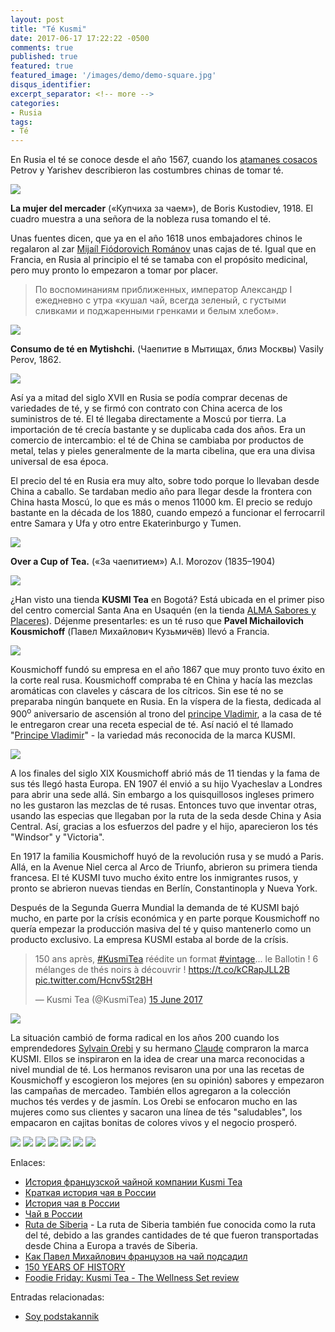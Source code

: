 ```yaml
---
layout: post
title: "Té Kusmi"
date: 2017-06-17 17:22:22 -0500
comments: true
published: true
featured: true
featured_image: '/images/demo/demo-square.jpg'
disqus_identifier:
excerpt_separator: <!-- more -->
categories: 
- Rusia
tags:
- Té
---
```


En Rusia el té se conoce desde el año 1567, cuando los [atamanes cosacos](https://es.wikipedia.org/wiki/Cosaco) Petrov y Yarishev describieron las costumbres chinas de tomar té.

![](/images/te/Boris_Kustodiev_-_Merchants_Wife_at_Tea.jpg)

**La mujer del mercader** («Купчиха за чаем»), de Boris Kustodiev, 1918. El cuadro muestra a una señora de la nobleza rusa tomando el té.

Unas fuentes dicen, que ya en el año 1618 unos embajadores chinos le regalaron al zar [Mijaíl Fiódorovich Románov](https://es.wikipedia.org/wiki/Miguel_I_de_Rusia) unas cajas de té. Igual que en Francia, en Rusia al principio el té se tamaba con el propósito medicinal, pero muy pronto lo empezaron a tomar por placer.

<!-- more -->

> По воспоминаниям приближенных, император Александр I ежедневно с утра «кушал чай, всегда зеленый, с густыми сливками и поджаренными гренками и белым хлебом». 

![](/images/te/consumo_de_te_petrov.jpg)

**Consumo de té en Mytishchi.** (Чаепитие в Мытищах, близ Москвы) Vasily Perov, 1862.

![](/images/te/te_01.jpg)

Así ya a mitad del siglo XVII en Rusia se podía comprar decenas de variedades de té, y se firmó con contrato con China acerca de los suministros de té. El té llegaba directamente a Moscú por tierra. La importación de té crecía bastante y se duplicaba cada dos años. Era un comercio de intercambio: el té de China se cambiaba por productos de metal, telas y pieles generalmente de la marta cibelina, que era una divisa universal de esa época.

El precio del té en Rusia era muy alto, sobre todo porque lo llevaban desde China a caballo. Se tardaban medio año para llegar desde la frontera con China hasta Moscú, lo que es más o menos 11000 km. El precio se redujo bastante en la década de los 1880, cuando empezó a funcionar el ferrocarril entre Samara y Ufa y otro entre Ekaterinburgo y Tumen.

![](/images/te/Morozov_AI_overtea.jpg)

**Over a Cup of Tea.** («За чаепитием») A.I. Morozov (1835–1904)

![](/images/te/kusmi_006.jpg)

¿Han visto una tienda **KUSMI Tea** en Bogotá? Está ubicada en el primer piso del centro comercial Santa Ana en Usaquén (en la tienda [ALMA Sabores y Placeres](http://www.almasabores.com/marcas/kusmi)). Déjenme presentarles: es un té ruso que **Pavel Michailovich Kousmichoff** (Павел Михайлович Кузьмичёв) llevó a Francia.

![](/images/te/kusmichev.jpg)

Kousmichoff fundó su empresa en el año 1867 que muy pronto tuvo éxito en la corte real rusa. Kousmichoff compraba té en China y hacía las mezclas aromáticas con claveles y cáscara de los cítricos. Sin ese té no se preparaba ningún banquete en Rusia. En la víspera de la fiesta, dedicada al 900<sup>o</sup> aniversario de ascensión al trono del [principe Vladimir](https://es.wikipedia.org/wiki/Vladimiro_I_de_Kiev), a la casa de té le entregaron crear una receta especial de té. Así nació el té llamado "[Principe Vladimir](https://us-en.kusmitea.com/prince-vladimir.html?packaging=56)" - la variedad más reconocida de la marca KUSMI.

![](/images/te/kusmi_002.jpg)

A los finales del siglo XIX Kousmichoff abrió más de 11 tiendas y la fama de sus tés llegó hasta Europa. EN 1907 él envió a su hijo Vyacheslav a Londres para abrir una sede allá. Sin embargo a los quisquillosos ingleses primero no les gustaron las mezclas de té rusas. Entonces tuvo que inventar otras, usando las especias que llegaban por la ruta de la seda desde China y Asia Central. Así, gracias a los esfuerzos del padre y el hijo, aparecieron los tés "Windsor" y "Victoria".

En 1917 la familia Kousmichoff huyó de la revolución rusa y se mudó a Paris. Allá, en la Avenue Niel cerca al Arco de Triunfo, abrieron su primera tienda francesa. El té KUSMI tuvo mucho éxito entre los inmigrantes rusos, y pronto se abrieron nuevas tiendas en Berlín, Constantinopla y Nueva York. 

Después de la Segunda Guerra Mundial la demanda de té KUSMI bajó mucho, en parte por la crísis económica y en parte porque Kousmichoff no quería empezar la producción masiva del té y quiso mantenerlo como un producto exclusivo. La empresa KUSMI estaba al borde de la crísis.

<blockquote class="twitter-tweet tw-align-center" data-lang="en-gb"><p lang="fr" dir="ltr">150 ans après, <a href="https://twitter.com/hashtag/KusmiTea?src=hash">#KusmiTea</a> réédite un format <a href="https://twitter.com/hashtag/vintage?src=hash">#vintage</a>... le Ballotin ! 6 mélanges de thés noirs à découvrir ! <a href="https://t.co/kCRapJLL2B">https://t.co/kCRapJLL2B</a> <a href="https://t.co/Hcnv5St2BH">pic.twitter.com/Hcnv5St2BH</a></p>&mdash; Kusmi Tea (@KusmiTea) <a href="https://twitter.com/KusmiTea/status/875330410410070018">15 June 2017</a></blockquote>
<script async src="//platform.twitter.com/widgets.js" charset="utf-8"></script>

![](/images/te/kusmi_007.png)

La situación cambió de forma radical en los años 200 cuando los emprendedores [Sylvain Orebi](https://twitter.com/SylvainOrebi) y su hermano [Claude](http://www.orientis.fr/legroupe/management/) compraron la marca KUSMI. Ellos se inspiraron en la idea de crear una marca reconocidas a nivel mundial de té. Los hermanos revisaron una por una las recetas de Kousmichoff y escogieron los mejores (en su opinión) sabores y empezaron las campañas de mercadeo. También ellos agregaron a la colección muchos tés verdes y de jasmín. Los Orebi se enfocaron mucho en las mujeres como sus clientes y sacaron una línea de tés "saludables", los empacaron en cajitas bonitas de colores vivos y el negocio prosperó.

![](/images/te/kusmi_008.jpg)
![](/images/te/kusmi_010.jpg)
![](/images/te/kusmi_001.jpg)
![](/images/te/kusmi_009.jpg)
![](/images/te/kusmi_003.jpg)
![](/images/te/kusmi_004.jpg)
![](/images/te/kusmi_005.jpg)

Enlaces:

* [История французской чайной компании Kusmi Tea](http://www.tea-terra.ru/2014/01/07/11946/)
* [Краткая история чая в России](http://realchinatea.ru/blog/kratkaya-istoriya-chaya-v-rossii)
* [История чая в России](http://teaway.ru/rustea/istoria_chaya/)
* [Чай в России](https://ru.wikipedia.org/wiki/%D0%A7%D0%B0%D0%B9_%D0%B2_%D0%A0%D0%BE%D1%81%D1%81%D0%B8%D0%B8)
* [Ruta de Siberia](https://es.wikipedia.org/wiki/Ruta_de_Siberia) - La ruta de Siberia también fue conocida como la ruta del té, debido a las grandes cantidades de té que fueron transportadas desde China a Europa a través de Siberia. 
* [Как Павел Михайлович французов на чай подсадил](https://drugienovosti.project-splash.com/%D0%BA%D0%B0%D0%BA-%D0%BF%D0%B0%D0%B2%D0%B5%D0%BB-%D0%BC%D0%B8%D1%85%D0%B0%D0%B9%D0%BB%D0%BE%D0%B2%D0%B8%D1%87-%D1%84%D1%80%D0%B0%D0%BD%D1%86%D1%83%D0%B7%D0%BE%D0%B2-%D0%BD%D0%B0-%D1%87%D0%B0%D0%B9-%D0%BF%D0%BE%D0%B4%D1%81%D0%B0%D0%B4%D0%B8%D0%BB-f4c7b821a7f8)
* [150 YEARS OF HISTORY](https://us-en.kusmitea.com/history-kusmi.html)
* [Foodie Friday: Kusmi Tea - The Wellness Set review](http://www.wewereraisedbywolves.co.uk/2015/05/foodie-friday-kusmi-tea-wellness-set.html)

Entradas relacionadas:

* [Soy podstakannik](http://blog.vero4ka.info/blog/2014/04/21/soy-podstakannik/)


